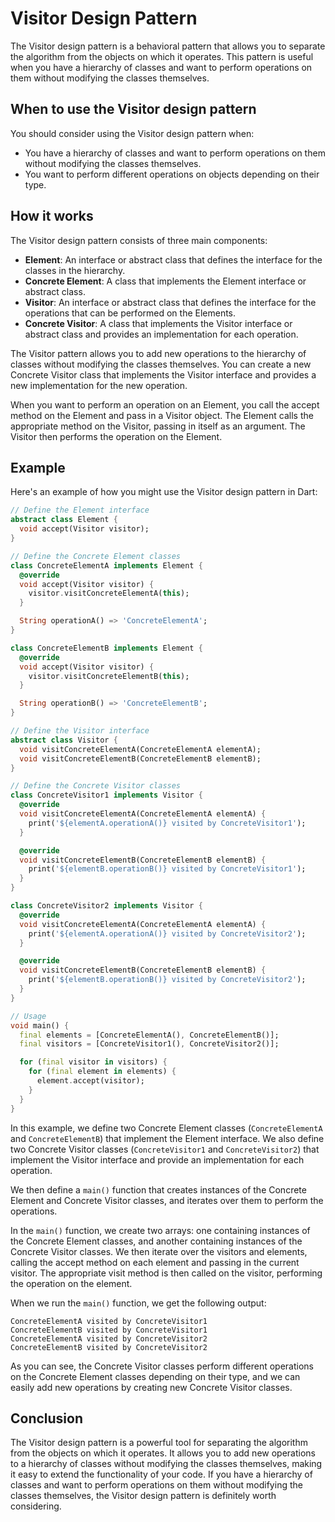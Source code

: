 # Visitor Design Pattern

The Visitor design pattern is a behavioral pattern that allows you to separate the algorithm from the objects on which it operates. This pattern is useful when you have a hierarchy of classes and want to perform operations on them without modifying the classes themselves.

## When to use the Visitor design pattern

You should consider using the Visitor design pattern when:

- You have a hierarchy of classes and want to perform operations on them without modifying the classes themselves.
- You want to perform different operations on objects depending on their type.

## How it works

The Visitor design pattern consists of three main components:

- **Element**: An interface or abstract class that defines the interface for the classes in the hierarchy.
- **Concrete Element**: A class that implements the Element interface or abstract class.
- **Visitor**: An interface or abstract class that defines the interface for the operations that can be performed on the Elements.
- **Concrete Visitor**: A class that implements the Visitor interface or abstract class and provides an implementation for each operation.

The Visitor pattern allows you to add new operations to the hierarchy of classes without modifying the classes themselves. You can create a new Concrete Visitor class that implements the Visitor interface and provides a new implementation for the new operation.

When you want to perform an operation on an Element, you call the accept method on the Element and pass in a Visitor object. The Element calls the appropriate method on the Visitor, passing in itself as an argument. The Visitor then performs the operation on the Element.

## Example

Here's an example of how you might use the Visitor design pattern in Dart:

```dart
// Define the Element interface
abstract class Element {
  void accept(Visitor visitor);
}

// Define the Concrete Element classes
class ConcreteElementA implements Element {
  @override
  void accept(Visitor visitor) {
    visitor.visitConcreteElementA(this);
  }

  String operationA() => 'ConcreteElementA';
}

class ConcreteElementB implements Element {
  @override
  void accept(Visitor visitor) {
    visitor.visitConcreteElementB(this);
  }

  String operationB() => 'ConcreteElementB';
}

// Define the Visitor interface
abstract class Visitor {
  void visitConcreteElementA(ConcreteElementA elementA);
  void visitConcreteElementB(ConcreteElementB elementB);
}

// Define the Concrete Visitor classes
class ConcreteVisitor1 implements Visitor {
  @override
  void visitConcreteElementA(ConcreteElementA elementA) {
    print('${elementA.operationA()} visited by ConcreteVisitor1');
  }

  @override
  void visitConcreteElementB(ConcreteElementB elementB) {
    print('${elementB.operationB()} visited by ConcreteVisitor1');
  }
}

class ConcreteVisitor2 implements Visitor {
  @override
  void visitConcreteElementA(ConcreteElementA elementA) {
    print('${elementA.operationA()} visited by ConcreteVisitor2');
  }

  @override
  void visitConcreteElementB(ConcreteElementB elementB) {
    print('${elementB.operationB()} visited by ConcreteVisitor2');
  }
}

// Usage
void main() {
  final elements = [ConcreteElementA(), ConcreteElementB()];
  final visitors = [ConcreteVisitor1(), ConcreteVisitor2()];

  for (final visitor in visitors) {
    for (final element in elements) {
      element.accept(visitor);
    }
  }
}
```

In this example, we define two Concrete Element classes (`ConcreteElementA` and `ConcreteElementB`) that implement the Element interface. We also define two Concrete Visitor classes (`ConcreteVisitor1` and `ConcreteVisitor2`) that implement the Visitor interface and provide an implementation for each operation.

We then define a `main()` function that creates instances of the Concrete Element and Concrete Visitor classes, and iterates over them to perform the operations.

In the `main()` function, we create two arrays: one containing instances of the Concrete Element classes, and another containing instances of the Concrete Visitor classes. We then iterate over the visitors and elements, calling the accept method on each element and passing in the current visitor. The appropriate visit method is then called on the visitor, performing the operation on the element.

When we run the `main()` function, we get the following output:

```
ConcreteElementA visited by ConcreteVisitor1
ConcreteElementB visited by ConcreteVisitor1
ConcreteElementA visited by ConcreteVisitor2
ConcreteElementB visited by ConcreteVisitor2
```

As you can see, the Concrete Visitor classes perform different operations on the Concrete Element classes depending on their type, and we can easily add new operations by creating new Concrete Visitor classes.

## Conclusion

The Visitor design pattern is a powerful tool for separating the algorithm from the objects on which it operates. It allows you to add new operations to a hierarchy of classes without modifying the classes themselves, making it easy to extend the functionality of your code. If you have a hierarchy of classes and want to perform operations on them without modifying the classes themselves, the Visitor design pattern is definitely worth considering.
